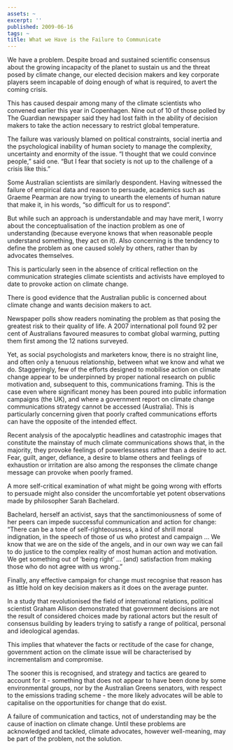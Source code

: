```yaml
---
assets: ~
excerpt: ''
published: 2009-06-16
tags: ~
title: What we Have is the Failure to Communicate
---
```

We have a problem. Despite broad and sustained scientific consensus
about the growing incapacity of the planet to sustain us and the threat
posed by climate change, our elected decision makers and key corporate
players seem incapable of doing enough of what is required, to avert the
coming crisis.

This has caused despair among many of the climate scientists who
convened earlier this year in Copenhagen. Nine out of 10 of those polled
by The Guardian newspaper said they had lost faith in the ability of
decision makers to take the action necessary to restrict global
temperature.

The failure was variously blamed on political constraints, social
inertia and the psychological inability of human society to manage the
complexity, uncertainty and enormity of the issue. “I thought that we
could convince people,” said one. “But I fear that society is not up to
the challenge of a crisis like this.”

Some Australian scientists are similarly despondent. Having witnessed
the failure of empirical data and reason to persuade, academics such as
Graeme Pearman are now trying to unearth the elements of human nature
that make it, in his words, “so difficult for us to respond”.

But while such an approach is understandable and may have merit, I worry
about the conceptualisation of the inaction problem as one of
understanding (because everyone knows that when reasonable people
understand something, they act on it). Also concerning is the tendency
to define the problem as one caused solely by others, rather than by
advocates themselves.

This is particularly seen in the absence of critical reflection on the
communication strategies climate scientists and activists have employed
to date to provoke action on climate change.

There is good evidence that the Australian public is concerned about
climate change and wants decision makers to act.

Newspaper polls show readers nominating the problem as that posing the
greatest risk to their quality of life. A 2007 international poll found
92 per cent of Australians favoured measures to combat global warming,
putting them first among the 12 nations surveyed.

Yet, as social psychologists and marketers know, there is no straight
line, and often only a tenuous relationship, between what we know and
what we do. Staggeringly, few of the efforts designed to mobilise action
on climate change appear to be underpinned by proper national research
on public motivation and, subsequent to this, communications framing.
This is the case even where significant money has been poured into
public information campaigns (the UK), and where a government report on
climate change communications strategy cannot be accessed (Australia).
This is particularly concerning given that poorly crafted communications
efforts can have the opposite of the intended effect.

Recent analysis of the apocalyptic headlines and catastrophic images
that constitute the mainstay of much climate communications shows that,
in the majority, they provoke feelings of powerlessness rather than a
desire to act. Fear, guilt, anger, defiance, a desire to blame others
and feelings of exhaustion or irritation are also among the responses
the climate change message can provoke when poorly framed.

A more self-critical examination of what might be going wrong with
efforts to persuade might also consider the uncomfortable yet potent
observations made by philosopher Sarah Bachelard.

Bachelard, herself an activist, says that the sanctimoniousness of some
of her peers can impede successful communication and action for change:
“There can be a tone of self-righteousness, a kind of shrill moral
indignation, in the speech of those of us who protest and campaign … We
know that we are on the side of the angels, and in our own way we can
fail to do justice to the complex reality of most human action and
motivation. We get something out of ‘being right’ … (and) satisfaction
from making those who do not agree with us wrong.”

Finally, any effective campaign for change must recognise that reason
has as little hold on key decision makers as it does on the average
punter.

In a study that revolutionised the field of international relations,
political scientist Graham Allison demonstrated that government
decisions are not the result of considered choices made by rational
actors but the result of consensus building by leaders trying to satisfy
a range of political, personal and ideological agendas.

This implies that whatever the facts or rectitude of the case for
change, government action on the climate issue will be characterised by
incrementalism and compromise.

The sooner this is recognised, and strategy and tactics are geared to
account for it - something that does not appear to have been done by
some environmental groups, nor by the Australian Greens senators, with
respect to the emissions trading scheme - the more likely advocates will
be able to capitalise on the opportunities for change that do exist.

A failure of communication and tactics, not of understanding may be the
cause of inaction on climate change. Until these problems are
acknowledged and tackled, climate advocates, however well-meaning, may
be part of the problem, not the solution.